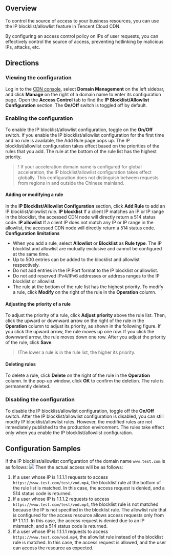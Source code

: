
## Overview
To control the source of access to your business resources, you can use the IP blocklist/allowlist feature in Tencent Cloud CDN.

By configuring an access control policy on IPs of user requests, you can effectively control the source of access, preventing hotlinking by malicious IPs, attacks, etc.

## Directions

### Viewing the configuration
Log in to the [CDN console](https://console.cloud.tencent.com/cdn), select **Domain Management** on the left sidebar, and click **Manage** on the right of a domain name to enter its configuration page. Open the **Access Control** tab to find the **IP Blocklist/Allowlist Configuration** section. The **On/Off** switch is toggled off by default.

### Enabling the configuration

To enable the IP blocklist/allowlist configuration, toggle on the **On/Off** switch. If you enable the IP blocklist/allowlist configuration for the first time and no rule is available, the Add Rule page pops up. The IP blocklist/allowlist configuration takes effect based on the priorities of the rules that you add. The rule at the bottom of the rule list has the highest priority.
>! If your acceleration domain name is configured for global acceleration, the IP blocklist/allowlist configuration takes effect globally. This configuration does not distinguish between requests from regions in and outside the Chinese mainland.

#### Adding or modifying a rule
In the **IP Blocklist/Allowlist Configuration** section, click **Add Rule** to add an IP blocklist/allowlist rule.
**IP blocklist**
If a client IP matches an IP or IP range in the blocklist, the accessed CDN node will directly return a 514 status code.
**IP allowlist**
If a client IP does not match any IP or IP range in the allowlist, the accessed CDN node will directly return a 514 status code.
**Configuration limitations**

- When you add a rule, select **Allowlist** or **Blocklist** as **Rule type**. The IP blocklist and allowlist are mutually exclusive and cannot be configured at the same time.
- Up to 500 entries can be added to the blocklist and allowlist respectively.
- Do not add entries in the IP:Port format to the IP blocklist or allowlist.
- Do not add reserved IPv4/IPv6 addresses or address ranges to the IP blocklist or allowlist.
- The rule at the bottom of the rule list has the highest priority.
To modify a rule, click **Modify** on the right of the rule in the **Operation** column.

#### Adjusting the priority of a rule
To adjust the priority of a rule, click **Adjust priority** above the rule list. Then, click the upward or downward arrow on the right of the rule in the **Operation** column to adjust its priority, as shown in the following figure. If you click the upward arrow, the rule moves up one row. If you click the downward arrow, the rule moves down one row. After you adjust the priority of the rule, click **Save**.
>!The lower a rule is in the rule list, the higher its priority.
>

#### Deleting rules
To delete a rule, click **Delete** on the right of the rule in the **Operation** column. In the pop-up window, click **OK** to confirm the deletion. The rule is permanently deleted.

### Disabling the configuration
To disable the IP blocklist/allowlist configuration, toggle off the **On/Off** switch. After the IP blocklist/allowlist configuration is disabled, you can still modify IP blocklist/allowlist rules. However, the modified rules are not immediately published to the production environment. The rules take effect only when you enable the IP blocklist/allowlist configuration.

## Configuration Samples
If the IP blocklist/allowlist configuration of the domain name `www.test.com` is as follows:
![](https://staticintl.cloudcachetci.com/yehe/backend-news/z5ge560_%E4%BC%81%E4%B8%9A%E5%BE%AE%E4%BF%A1%E6%88%AA%E5%9B%BE_20230310104738.png)
Then the actual access will be as follows:

1. If a user whose IP is 1.1.1.1 requests to access `https://www.test.com/test/vod.mp4`, the blocklist rule at the bottom of the rule list is matched. In this case, the access request is denied, and a 514 status code is returned.
2. If a user whose IP is 1.1.1.2 requests to access `https://www.test.com/test/vod.mp4`, the blocklist rule is not matched because the IP is not specified in the blocklist rule. The allowlist rule that is configured for the access resource allows access requests only from IP 1.1.1.1. In this case, the access request is denied due to an IP mismatch, and a 514 status code is returned.
3. If a user whose IP is 1.1.1.1 requests to access `https://www.test.com/vod.mp4`, the allowlist rule instead of the blocklist rule is matched. In this case, the access request is allowed, and the user can access the resource as expected.
